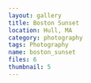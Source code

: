 ```yaml
---
layout: gallery
title: Boston Sunset
location: Hull, MA
category: photography
tags: Photography
name: boston_sunset
files: 6
thumbnail: 5
---
```

